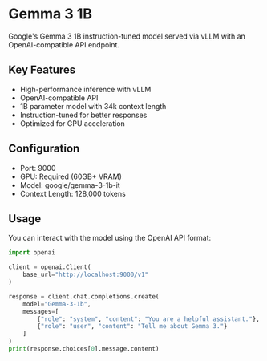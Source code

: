 # Gemma 3 1B

Google's Gemma 3 1B instruction-tuned model served via vLLM with an OpenAI-compatible API endpoint.

## Key Features
- High-performance inference with vLLM
- OpenAI-compatible API
- 1B parameter model with 34k context length
- Instruction-tuned for better responses
- Optimized for GPU acceleration

## Configuration
- Port: 9000
- GPU: Required (60GB+ VRAM)
- Model: google/gemma-3-1b-it
- Context Length: 128,000 tokens

## Usage
You can interact with the model using the OpenAI API format:
```python
import openai

client = openai.Client(
    base_url="http://localhost:9000/v1"
)

response = client.chat.completions.create(
    model="Gemma-3-1b",
    messages=[
        {"role": "system", "content": "You are a helpful assistant."},
        {"role": "user", "content": "Tell me about Gemma 3."}
    ]
)
print(response.choices[0].message.content)
``` 